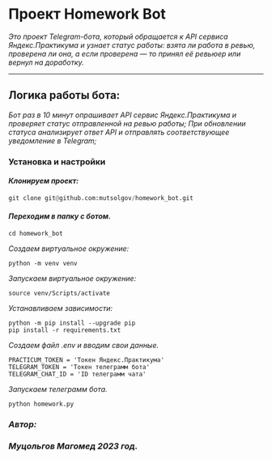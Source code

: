 # **Проект Homework Bot**

*Это проект Telegram-бота, который обращается к API сервиса Яндекс.Практикума и узнает статус работы: взята ли работа в ревью, проверена ли она, а если проверена — то принял её ревьюер или вернул на доработку.*
___

## Логика работы бота:
*Бот раз в 10 минут опрашивает API сервис Яндекс.Практикума и проверяет статус отправленной на ревью работы;
При обновлении статуса анализирует ответ API и отправлять соответствующее уведомление в Telegram;*

### Установка и настройки

#### *Клонируем проект:*
```python
git clone git@github.com:mutsolgov/homework_bot.git
```

#### *Переходим в папку с ботом.*
```
cd homework_bot
```


*Создаем виртуальное окружение:*
```
python -m venv venv
```

*Запускаем виртуальное окружение:<br>*
```
source venv/Scripts/activate 
``` 

*Устанавливаем зависимости:<br>*
```
python -m pip install --upgrade pip
pip install -r requirements.txt
```

*Создаем файл .env и вводим свои данные.*
```
PRACTICUM_TOKEN = 'Токен Яндекс.Практикума'
TELEGRAM_TOKEN = 'Токен телеграмм бота'
TELEGRAM_CHAT_ID = 'ID телеграмм чата'
```


*Запускаем телеграмм бота.*
```
python homework.py
```

### *Автор:<br>*
### *Муцольгов Магомед 2023 год.*
